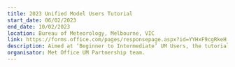 ```yaml
---
title: 2023 Unified Model Users Tutorial
start_date: 06/02/2023
end_date: 10/02/2023
location: Bureau of Meteorology, Melbourne, VIC
link: https://forms.office.com/pages/responsepage.aspx?id=YYHxF9cgRkeH_VD-PjtmGVrsgB-8uetKhf_JeSsv04VUQVg1Wk9XMjVDVFFMVUpSWTZITjlPQjBUWC4u
description: Aimed at ‘Beginner to Intermediate’ UM Users, the tutorial will include talks and seminars as well as practicals on rose/cylc, global climate configurations, nesting suite and regional configurations, UM working practices and LFRic data. For more information contact luke.roberts(at)metoffice.gov.uk or bethan.white(at)bom.gov.au
organisator: Met Office UM Partnership team.
---
```


